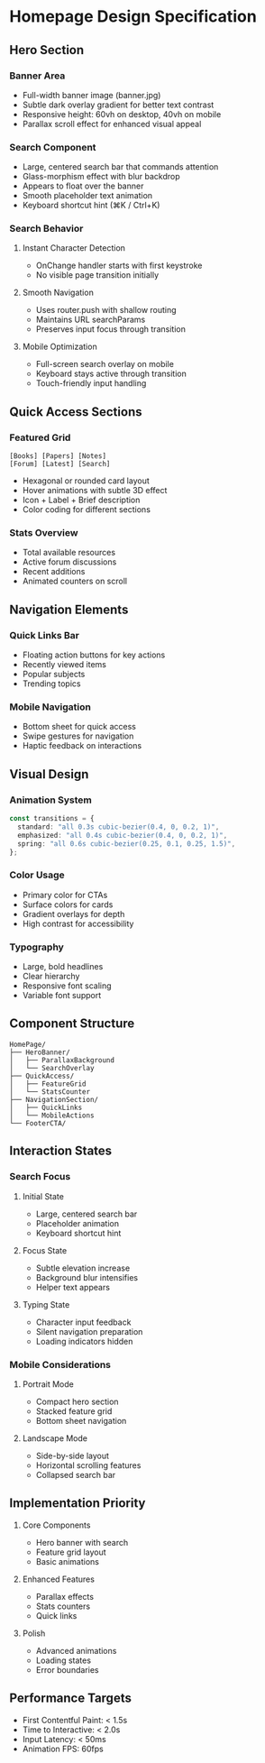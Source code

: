 # Homepage Design Specification

## Hero Section

### Banner Area

- Full-width banner image (banner.jpg)
- Subtle dark overlay gradient for better text contrast
- Responsive height: 60vh on desktop, 40vh on mobile
- Parallax scroll effect for enhanced visual appeal

### Search Component

- Large, centered search bar that commands attention
- Glass-morphism effect with blur backdrop
- Appears to float over the banner
- Smooth placeholder text animation
- Keyboard shortcut hint (⌘K / Ctrl+K)

### Search Behavior

1. Instant Character Detection
   - OnChange handler starts with first keystroke
   - No visible page transition initially
2. Smooth Navigation

   - Uses router.push with shallow routing
   - Maintains URL searchParams
   - Preserves input focus through transition

3. Mobile Optimization
   - Full-screen search overlay on mobile
   - Keyboard stays active through transition
   - Touch-friendly input handling

## Quick Access Sections

### Featured Grid

```
[Books] [Papers] [Notes]
[Forum] [Latest] [Search]
```

- Hexagonal or rounded card layout
- Hover animations with subtle 3D effect
- Icon + Label + Brief description
- Color coding for different sections

### Stats Overview

- Total available resources
- Active forum discussions
- Recent additions
- Animated counters on scroll

## Navigation Elements

### Quick Links Bar

- Floating action buttons for key actions
- Recently viewed items
- Popular subjects
- Trending topics

### Mobile Navigation

- Bottom sheet for quick access
- Swipe gestures for navigation
- Haptic feedback on interactions

## Visual Design

### Animation System

```typescript
const transitions = {
  standard: "all 0.3s cubic-bezier(0.4, 0, 0.2, 1)",
  emphasized: "all 0.4s cubic-bezier(0.4, 0, 0.2, 1)",
  spring: "all 0.6s cubic-bezier(0.25, 0.1, 0.25, 1.5)",
};
```

### Color Usage

- Primary color for CTAs
- Surface colors for cards
- Gradient overlays for depth
- High contrast for accessibility

### Typography

- Large, bold headlines
- Clear hierarchy
- Responsive font scaling
- Variable font support

## Component Structure

```
HomePage/
├── HeroBanner/
│   ├── ParallaxBackground
│   └── SearchOverlay
├── QuickAccess/
│   ├── FeatureGrid
│   └── StatsCounter
├── NavigationSection/
│   ├── QuickLinks
│   └── MobileActions
└── FooterCTA/
```

## Interaction States

### Search Focus

1. Initial State

   - Large, centered search bar
   - Placeholder animation
   - Keyboard shortcut hint

2. Focus State

   - Subtle elevation increase
   - Background blur intensifies
   - Helper text appears

3. Typing State
   - Character input feedback
   - Silent navigation preparation
   - Loading indicators hidden

### Mobile Considerations

1. Portrait Mode

   - Compact hero section
   - Stacked feature grid
   - Bottom sheet navigation

2. Landscape Mode
   - Side-by-side layout
   - Horizontal scrolling features
   - Collapsed search bar

## Implementation Priority

1. Core Components

   - Hero banner with search
   - Feature grid layout
   - Basic animations

2. Enhanced Features

   - Parallax effects
   - Stats counters
   - Quick links

3. Polish
   - Advanced animations
   - Loading states
   - Error boundaries

## Performance Targets

- First Contentful Paint: < 1.5s
- Time to Interactive: < 2.0s
- Input Latency: < 50ms
- Animation FPS: 60fps
